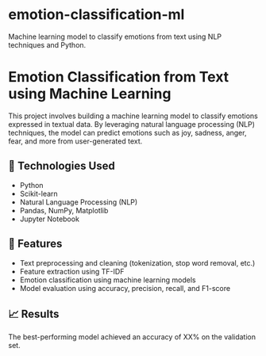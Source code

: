 # emotion-classification-ml
Machine learning model to classify emotions from text using NLP techniques and Python.
# Emotion Classification from Text using Machine Learning
This project involves building a machine learning model to classify emotions expressed in textual data. By leveraging natural language processing (NLP) techniques, the model can predict emotions such as joy, sadness, anger, fear, and more from user-generated text.
## 🧠 Technologies Used
- Python
- Scikit-learn
- Natural Language Processing (NLP)
- Pandas, NumPy, Matplotlib
- Jupyter Notebook
## 📌 Features
- Text preprocessing and cleaning (tokenization, stop word removal, etc.)
- Feature extraction using TF-IDF
- Emotion classification using machine learning models
- Model evaluation using accuracy, precision, recall, and F1-score
## 📈 Results
The best-performing model achieved an accuracy of XX% on the validation set.
